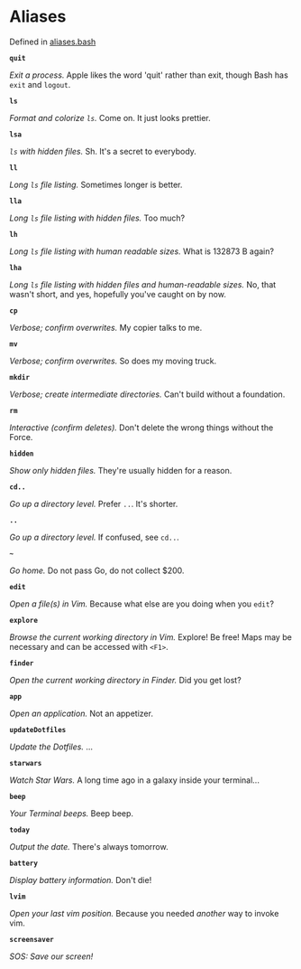 # Aliases

Defined in [aliases.bash](/bash/aliases.bash)

**`quit`**

*Exit a process.* Apple likes the word 'quit' rather than exit, though Bash has
`exit` and `logout`.

**`ls`**

*Format and colorize `ls`.* Come on. It just looks prettier.

**`lsa`**

*`ls` with hidden files.* Sh. It's a secret to everybody.

**`ll`**

*Long `ls` file listing.* Sometimes longer is better.

**`lla`**

*Long `ls` file listing with hidden files.* Too much?

**`lh`**

*Long `ls` file listing with human readable sizes.* What is 132873 B again?

**`lha`**

*Long `ls` file listing with hidden files and human-readable sizes.* No, that
wasn't short, and yes, hopefully you've caught on by now.

**`cp`**

*Verbose; confirm overwrites.* My copier talks to me.

**`mv`**

*Verbose; confirm overwrites.* So does my moving truck.

**`mkdir`**

*Verbose; create intermediate directories.* Can't build without a foundation.

**`rm`**

*Interactive (confirm deletes).* Don't delete the wrong things without the
Force.

**`hidden`**

*Show only hidden files.* They're usually hidden for a reason.

**`cd..`**

*Go up a directory level.* Prefer `..`. It's shorter.

**`..`**

*Go up a directory level.* If confused, see `cd..`.

**`~`**

*Go home.* Do not pass Go, do not collect $200.

**`edit`**

*Open a file(s) in Vim.* Because what else are you doing when you `edit`?

**`explore`**

*Browse the current working directory in Vim.* Explore! Be free! Maps may be necessary and can be
accessed with `<F1>`.

**`finder`**

*Open the current working directory in Finder.* Did you get lost?

**`app`**

*Open an application.* Not an appetizer.

**`updateDotfiles`**

*Update the Dotfiles.* ...

**`starwars`**

*Watch Star Wars.* A long time ago in a galaxy inside your terminal...

**`beep`**

*Your Terminal beeps.* Beep beep.

**`today`**

*Output the date.* There's always tomorrow.

**`battery`**

*Display battery information.* Don't die!

**`lvim`**

*Open your last vim position.* Because you needed *another* way to invoke vim.

**`screensaver`**

*SOS: Save our screen!*
